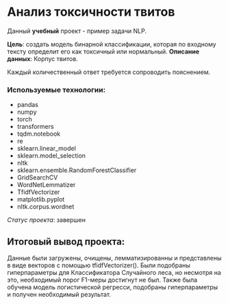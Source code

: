 # Анализ токсичности твитов

Данный **учебный** проект - пример задачи NLP. 

**Цель**: создать модель бинарной классификации, которая по входному тексту определит его как токсичный или нормальный. 
**Описание данных**:
Корпус твитов. 

 Каждый количественный ответ требуется сопроводить пояснением.  

### Используемые технологии:

* pandas
* numpy
* torch
* transformers
* tqdm.notebook
* re
* sklearn.linear_model
* sklearn.model_selection
* nltk
* sklearn.ensemble.RandomForestClassifier
* GridSearchCV
* WordNetLemmatizer
* TfidfVectorizer
* matplotlib.pyplot
* nltk.corpus.wordnet

*Статус проекта*: завершен

## Итоговый вывод проекта: 

Данные были загружены, очищены, лемматизированны и представлены в виде векторов с помощью tfidfVectorizer(). Были подобраны гиперпараметры для Классификатора Случайного леса, но несмотря на это, необходимый порог F1-меры достигнут не был. Также была обучена модель логистической регресси, подобраны гиперпараметры и получен необходимый результат.  